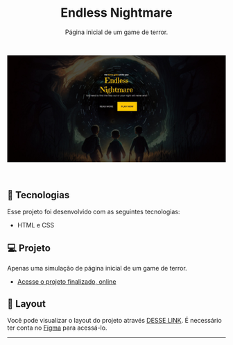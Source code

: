 <h1 align="center"> Endless Nightmare </h1>

<p align="center">
Página inicial de um game de terror.
</p>

<br>

<p align="center">
<img src="./assets/endlessNigthmare.jpeg" />
</p>

<br>

## 🚀 Tecnologias

Esse projeto foi desenvolvido com as seguintes tecnologias:

- HTML e CSS

## 💻 Projeto

Apenas uma simulação de página inicial de um game de terror.

- [Acesse o projeto finalizado, online](https://dgpimenta.github.io/endless-nightmare/)

## 🔖 Layout

Você pode visualizar o layout do projeto através [DESSE LINK](https://www.figma.com/file/nzvumHawtKh4kebZZrHVu3/Horror-Game-LP-(Community)?node-id=0%3A1&t=jrEDAyfeusAnmzmG-0). É necessário ter conta no [Figma](https://figma.com) para acessá-lo.

---



